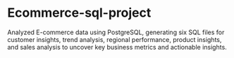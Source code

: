 # Ecommerce-sql-project
Analyzed E-commerce data using PostgreSQL, generating six SQL files for customer insights, trend analysis, regional performance, product insights, and sales analysis to uncover key business metrics and actionable insights.
